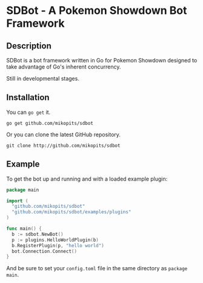 SDBot - A Pokemon Showdown Bot Framework
==========================================

Description
-----------

SDBot is a bot framework written in Go for Pokemon Showdown designed to take
advantage of Go's inherent concurrency.

Still in developmental stages.

Installation
------------

You can `go get` it.

```
go get github.com/mikopits/sdbot
```

Or you can clone the latest GitHub repository.

```
git clone http://github.com/mikopits/sdbot
```

Example
-------

To get the bot up and running and with a loaded example plugin:

```go
package main

import (
  "github.com/mikopits/sdbot"
  "github.com/mikopits/sdbot/examples/plugins"
)

func main() {
  b := sdbot.NewBot()
  p := plugins.HelloWorldPlugin(b)
  b.RegisterPlugin(p, "hello world")
  bot.Connection.Connect()
}
```

And be sure to set your `config.toml` file in the same directory as
`package main`.
